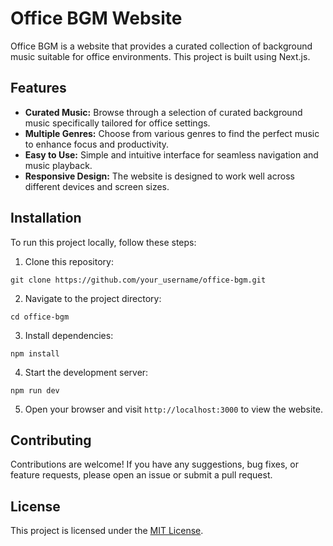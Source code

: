 # Office BGM Website

Office BGM is a website that provides a curated collection of background music suitable for office environments. This project is built using Next.js.

## Features

-   **Curated Music:** Browse through a selection of curated background music specifically tailored for office settings.
-   **Multiple Genres:** Choose from various genres to find the perfect music to enhance focus and productivity.
-   **Easy to Use:** Simple and intuitive interface for seamless navigation and music playback.
-   **Responsive Design:** The website is designed to work well across different devices and screen sizes.

## Installation

To run this project locally, follow these steps:

1. Clone this repository:

```console
git clone https://github.com/your_username/office-bgm.git
```

2. Navigate to the project directory:

```console
cd office-bgm
```

3. Install dependencies:

```console
npm install
```

4. Start the development server:

```console
npm run dev
```

5. Open your browser and visit `http://localhost:3000` to view the website.

## Contributing

Contributions are welcome! If you have any suggestions, bug fixes, or feature requests, please open an issue or submit a pull request.

## License

This project is licensed under the [MIT License](LICENSE).
